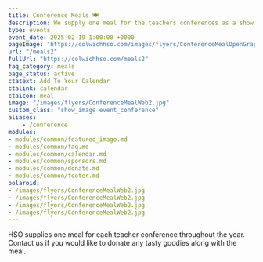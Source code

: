 ```yaml
---
title: Conference Meals 🍽️
description: We supply one meal for the teachers conferences as a show of appreciation.
type: events
event_date: 2025-02-19 1:00:00 +0000
pageImage: "https://colwichhso.com/images/flyers/ConferenceMealOpenGraph.jpg"
url: "/meals2"
fullUrl: "https://colwichhso.com/meals2"
faq_category: meals
page_status: active
ctatext: Add To Your Calendar
ctalink: calendar
ctaicon: meal
image: "/images/flyers/ConferenceMealWeb2.jpg"
custom_class: "show_image event_conference"
aliases:
    - /conference
modules:
- modules/common/featured_image.md
- modules/common/faq.md
- modules/common/calendar.md
- modules/common/sponsors.md
- modules/common/donate.md
- modules/common/footer.md
polaroid: 
- /images/flyers/ConferenceMealWeb2.jpg
- /images/flyers/ConferenceMealWeb2.jpg
- /images/flyers/ConferenceMealWeb2.jpg
- /images/flyers/ConferenceMealWeb2.jpg
---
```

HSO supplies one meal for each teacher conference throughout the year. Contact us if you would like to donate any tasty goodies along with the meal.